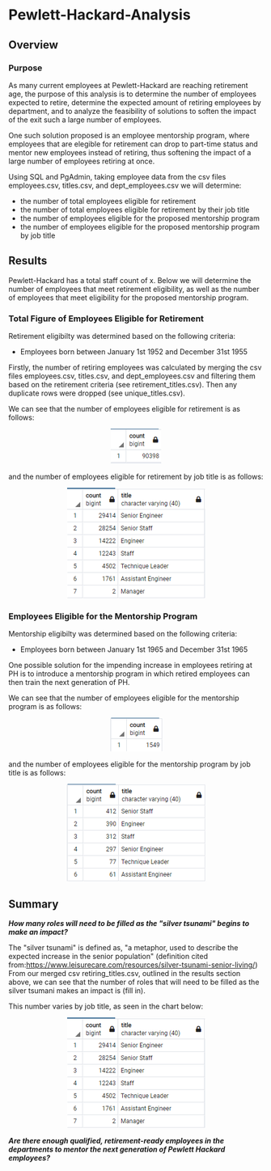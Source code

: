 # Pewlett-Hackard-Analysis

## Overview 

### Purpose
As many current employees at Pewlett-Hackard are reaching retirement age, the purpose of this analysis is to determine the number of employees expected to retire, determine the expected amount of retiring employees by department, and to analyze the feasibility of solutions to soften the impact of the exit such a large number of employees. 

One such solution proposed is an employee mentorship program, where employees that are elegible for retirement can drop to part-time status and mentor new employees instead of retiring, thus softening the impact of a large number of employees retiring at once.  

Using SQL and PgAdmin, taking employee data from the csv files employees.csv, titles.csv, and dept_employees.csv we will determine:

- the number of total employees eligible for retirement
- the number of total employees eligible for retirement by their job title
- the number of employees eligible for the proposed mentorship program
- the number of employees eligible for the proposed mentorship program by job title


## Results 
Pewlett-Hackard has a total staff count of x. Below we will determine the number of employees that meet retirement eligibility, as well as the number of employees that meet eligibility for the proposed mentorship program.

### Total Figure of Employees Eligible for Retirement

Retirement eligibilty was determined based on the following criteria:

- Employees born between January 1st 1952 and December 31st 1955

Firstly, the number of retiring employees was calculated by merging the csv files employees.csv, titles.csv, and dept_employees.csv and filtering them based on the retirement criteria (see retirement_titles.csv). Then any duplicate rows were dropped (see unique_titles.csv).

We can see that the number of employees eligible for retirement is as follows:

<p align="center">
<img src=https://github.com/smanowar/Pewlett-Hackard-Analysis/blob/main/visuals/number_of_retiring_employees.PNG> 
</p>

and the number of employees eligible for retirement by job title is as follows:

<p align="center">
<img src=https://github.com/smanowar/Pewlett-Hackard-Analysis/blob/main/visuals/retiring_count_by_title.PNG> 
</p>

 
### Employees Eligible for the Mentorship Program

Mentorship eligibilty was determined based on the following criteria:

- Employees born between January 1st 1965 and December 31st 1965

One possible solution for the impending increase in employees retiring at PH is to introduce a mentorship program in which retired employees can then train the next generation of PH.

We can see that the number of employees eligible for the mentorship program is as follows:

<p align="center">
<img src=https://github.com/smanowar/Pewlett-Hackard-Analysis/blob/main/visuals/eligible_mentorship_program%20_count.PNG> 
</p>

and the number of employees eligible for the mentorship program by job title is as follows:

<p align="center">
<img src=https://github.com/smanowar/Pewlett-Hackard-Analysis/blob/main/visuals/mentorship_eligibility_by_department.PNG> 
</p>

## Summary

**_How many roles will need to be filled as the "silver tsunami" begins to make an impact?_**

The "silver tsunami" is defined as, "a metaphor, used to describe the expected increase in the senior population" (definition cited from:https://www.leisurecare.com/resources/silver-tsunami-senior-living/) 
From our merged csv retiring_titles.csv, outlined in the results section above, we can see that the number of roles that will need to be filled as the silver tsumani makes an impact is (fill in).

This number varies by job title, as seen in the chart below:

<p align="center">
<img src=https://github.com/smanowar/Pewlett-Hackard-Analysis/blob/main/visuals/retiring_count_by_title.PNG> 
</p>

**_Are there enough qualified, retirement-ready employees in the departments to mentor the next generation of Pewlett Hackard employees?_**

